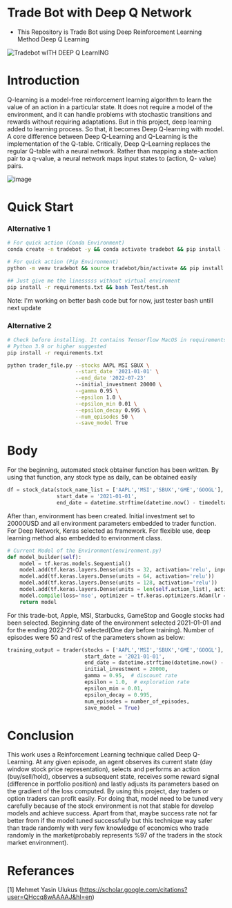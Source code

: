 # Trade Bot with Deep Q Network
 - This Repository is Trade Bot using Deep Reinforcement Learning Method Deep Q Learning
 
![Tradebot wITH DEEP Q LearnING](https://user-images.githubusercontent.com/67932543/180650176-7628e074-9e30-4b6f-a1d0-0b46c5a0d2c3.png)

# Introduction

Q-learning is a model-free reinforcement learning algorithm to learn the value of an action in a particular state. It does not require a model of the environment, and it can handle problems with stochastic transitions and rewards without requiring adaptations. But in this project, deep learning added to learning process. So that, it becomes Deep Q-learning with model. A core difference between Deep Q-Learning and Q-Learning is the implementation of the Q-table. Critically, Deep Q-Learning replaces the regular Q-table with a neural network. Rather than mapping a state-action pair to a q-value, a neural network maps input states to (action, Q- value) pairs.

![image](https://user-images.githubusercontent.com/67932543/180648947-bf93039e-ceb6-439e-ade6-8c55cce86709.png)

# Quick Start
### Alternative 1
```bash
# For quick action (Conda Environment)
conda create -n tradebot -y && conda activate tradebot && pip install -r requirements.txt && bash Test/test.sh

# For quick action (Pip Environment)
python -m venv tradebot && source tradebot/bin/activate && pip install -r requirements.txt && bash Test/test.sh

## Just give me the linesssss without virtual enviroment
pip install -r requirements.txt && bash Test/test.sh
```
Note: I'm working on better bash code but for now, just tester bash untill next update
### Alternative 2
```bash
# Check before installing. It contains Tensorflow MacOS in requirements.txt
# Python 3.9 or higher suggested
pip install -r requirements.txt
```
```bash
python trader_file.py --stocks AAPL MSI SBUX \
                      --start_date '2021-01-01' \
                      --end_date '2022-07-23'
                      --initial_investment 20000 \
                      --gamma 0.95 \
                      --epsilon 1.0 \
                      --epsilon_min 0.01 \
                      --epsilon_decay 0.995 \
                      --num_episodes 50 \
                      --save_model True
```

# Body
For the beginning, automated stock obtainer function has been written. By using that function, any stock type as daily, can be obtained easily

```python
df = stock_data(stock_name_list = ['AAPL','MSI','SBUX','GME','GOOGL'],
                start_date = '2021-01-01', 
                end_date = datetime.strftime(datetime.now() - timedelta(1), '%Y-%m-%d'))
```

After than, environment has been created. Initial investment set to 20000USD and all environment parameters embedded to trader function. For Deep Network, Keras selected as framework. For flexible use, deep learning method also embedded to environment class.

```python
# Current Model of the Environment(environment.py)
def model_builder(self):
    model = tf.keras.models.Sequential()
    model.add(tf.keras.layers.Dense(units = 32, activation='relu', input_dim = self.state_dim))
    model.add(tf.keras.layers.Dense(units = 64, activation='relu'))
    model.add(tf.keras.layers.Dense(units = 128, activation='relu'))
    model.add(tf.keras.layers.Dense(units = len(self.action_list), activation = 'linear'))
    model.compile(loss='mse', optimizer = tf.keras.optimizers.Adam(lr = 0.001))
    return model
```

For this trade-bot, Apple, MSI, Starbucks, GameStop and Google stocks had been selected. Beginning date of the environment selected 2021-01-01 and for the ending 2022-21-07 selected(One day before training). Number of episodes were 50 and rest of the parameters shown as below:
```python
training_output = trader(stocks = ['AAPL','MSI','SBUX','GME','GOOGL'],
                         start_date = '2021-01-01',
                         end_date = datetime.strftime(datetime.now() - timedelta(1), '%Y-%m-%d'),
                         initial_investment = 20000,
                         gamma = 0.95,  # discount rate
                         epsilon = 1.0,  # exploration rate
                         epsilon_min = 0.01,
                         epsilon_decay = 0.995,
                         num_episodes = number_of_episodes,
                         save_model = True)
```

# Conclusion
This work uses a Reinforcement Learning technique called Deep Q-Learning. At any given episode, an agent observes its current state (day window stock price representation), selects and performs an action (buy/sell/hold), observes a subsequent state, receives some reward signal (difference in portfolio position) and lastly adjusts its parameters based on the gradient of the loss computed. By using this project, day traders or option traders can profit easily. For doing that, model need to be tuned very carefully because of the stock environment is not that stable for develop models and achieve success. Apart from that, maybe success rate not far better from if the model tuned successfully but this technique way safer than trade randomly with very few knowledge of economics who trade randomly in the market(probably represents %97 of the traders in the stock market environment).

# Referances
[1] Mehmet Yasin Ulukus (https://scholar.google.com/citations?user=QHccq8wAAAAJ&hl=en)
